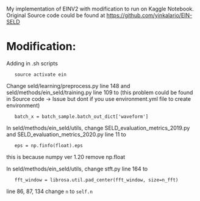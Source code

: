 My implementation of EINV2 with modification to run on Kaggle Notebook. Original Source code could be found at https://github.com/yinkalario/EIN-SELD

# Modification:
Adding in .sh scripts
```
   source activate ein
```
Change seld/learning/preprocess.py line 148 and seld/methods/ein_seld/training.py line 109 to (this problem could be found in Source code -> Issue but dont if you use environment.yml file to create environment)
```
   batch_x = batch_sample.batch_out_dict['waveform']
```
In seld/methods/ein_seld/utils, change SELD_evaluation_metrics_2019.py and SELD_evaluation_metrics_2020.py line 11 to 
```
   eps = np.finfo(float).eps
```  
this is because numpy ver 1.20 remove np.float

In seld/methods/ein_seld/utils, change stft.py line 164 to
```
   fft_window = librosa.util.pad_center(fft_window, size=n_fft)
```
line 86, 87, 134 change ```n``` to ```self.n```
